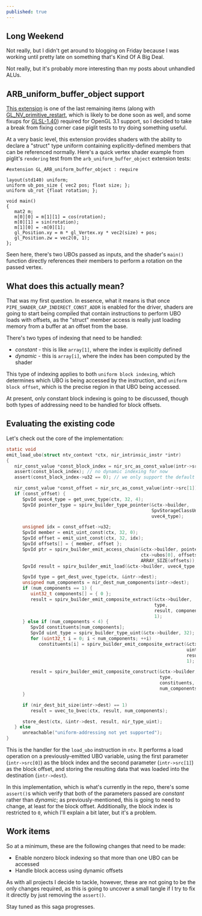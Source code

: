 ```yaml
---
published: true
---
```

## Long Weekend

Not really, but I didn't get around to blogging on Friday because I was working until pretty late on something that's Kind Of A Big Deal.

Not really, but it's probably more interesting than my posts about unhandled ALUs.

## ARB_uniform_buffer_object support
[This extension](https://www.khronos.org/registry/OpenGL/extensions/ARB/ARB_uniform_buffer_object.txt) is one of the last remaining items (along with [GL_NV_primitive_restart](https://gitlab.freedesktop.org/mesa/mesa/-/issues/2873), which is likely to be done soon as well, and some fixups for [GLSL-1.40](https://gitlab.freedesktop.org/mesa/mesa/-/issues/2874)) required for OpenGL 3.1 support, so I decided to take a break from fixing corner case piglit tests to try doing something useful.

At a very basic level, this extension provides shaders with the ability to declare a "struct" type uniform containing explicitly-defined members that can be referenced normally. Here's a quick vertex shader example from piglit's `rendering` test from the `arb_uniform_buffer_object` extension tests:
```
#extension GL_ARB_uniform_buffer_object : require

layout(std140) uniform;
uniform ub_pos_size { vec2 pos; float size; };
uniform ub_rot {float rotation; };

void main()
{
   mat2 m;
   m[0][0] = m[1][1] = cos(rotation); 
   m[0][1] = sin(rotation); 
   m[1][0] = -m[0][1]; 
   gl_Position.xy = m * gl_Vertex.xy * vec2(size) + pos;
   gl_Position.zw = vec2(0, 1);
};
```
Seen here, there's two UBOs passed as inputs, and the shader's `main()` function directly references their members to perform a rotation on the passed vertex.

## What does this actually mean?
That was my first question. In essence, what it means is that once `PIPE_SHADER_CAP_INDIRECT_CONST_ADDR` is enabled for the driver, shaders are going to start being compiled that contain instructions to perform UBO loads with offsets, as the "struct" member access is really just loading memory from a buffer at an offset from the base.

There's two types of indexing that need to be handled:
* *constant* - this is like `array[1]`, where the index is explicitly defined
* *dynamic* - this is `array[i]`, where the index has been computed by the shader

This type of indexing applies to both `uniform block indexing`, which determines which UBO is being accessed by the instruction, and `uniform block offset`, which is the precise region in that UBO being accessed.

At present, only constant block indexing is going to be discussed, though both types of addressing need to be handled for block offsets.

## Evaluating the existing code
Let's check out the core of the implementation:
```c
static void
emit_load_ubo(struct ntv_context *ctx, nir_intrinsic_instr *intr)
{
   nir_const_value *const_block_index = nir_src_as_const_value(intr->src[0]);
   assert(const_block_index); // no dynamic indexing for now
   assert(const_block_index->u32 == 0); // we only support the default UBO for now

   nir_const_value *const_offset = nir_src_as_const_value(intr->src[1]);
   if (const_offset) {
      SpvId uvec4_type = get_uvec_type(ctx, 32, 4);
      SpvId pointer_type = spirv_builder_type_pointer(&ctx->builder,
                                                      SpvStorageClassUniform,
                                                      uvec4_type);

      unsigned idx = const_offset->u32;
      SpvId member = emit_uint_const(ctx, 32, 0);
      SpvId offset = emit_uint_const(ctx, 32, idx);
      SpvId offsets[] = { member, offset };
      SpvId ptr = spirv_builder_emit_access_chain(&ctx->builder, pointer_type,
                                                  ctx->ubos[0], offsets,
                                                  ARRAY_SIZE(offsets));
      SpvId result = spirv_builder_emit_load(&ctx->builder, uvec4_type, ptr);

      SpvId type = get_dest_uvec_type(ctx, &intr->dest);
      unsigned num_components = nir_dest_num_components(intr->dest);
      if (num_components == 1) {
         uint32_t components[] = { 0 };
         result = spirv_builder_emit_composite_extract(&ctx->builder,
                                                       type,
                                                       result, components,
                                                       1);
      } else if (num_components < 4) {
         SpvId constituents[num_components];
         SpvId uint_type = spirv_builder_type_uint(&ctx->builder, 32);
         for (uint32_t i = 0; i < num_components; ++i)
            constituents[i] = spirv_builder_emit_composite_extract(&ctx->builder,
                                                                   uint_type,
                                                                   result, &i,
                                                                   1);

         result = spirv_builder_emit_composite_construct(&ctx->builder,
                                                         type,
                                                         constituents,
                                                         num_components);
      }

      if (nir_dest_bit_size(intr->dest) == 1)
         result = uvec_to_bvec(ctx, result, num_components);

      store_dest(ctx, &intr->dest, result, nir_type_uint);
   } else
      unreachable("uniform-addressing not yet supported");
}
```
This is the handler for the `load_ubo` instruction in `ntv`. It performs a load operation on a previously-emitted UBO variable, using the first parameter (`intr->src[0]`) as the block index and the second parameter (`intr->src[1]`) as the block offset, and storing the resulting data that was loaded into the destination (`intr->dest`).

In this implementation, which is what's currently in the repo, there's some `assert()`s which verify that both of the parameters passed are *constant* rather than *dynamic*; as previously-mentioned, this is going to need to change, at least for the block offset. Additionally, the block index is restricted to `0`, which I'll explain a bit later, but it's a problem.

## Work items
So at a minimum, these are the following changes that need to be made:
* Enable nonzero block indexing so that more than one UBO can be accessed
* Handle block access using dynamic offsets

As with all projects I decide to tackle, however, these are not going to be the only changes required, as this is going to uncover a small tangle if I try to fix it directly by just removing the `assert()`.

Stay tuned as this saga progresses.
